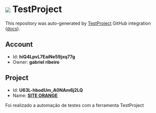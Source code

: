 # ![](https://s3.amazonaws.com/storage-static.testproject.io/logos/TP-Logo-Square.svg) TestProject

This repository was auto-generated by [TestProject](https://testproject.io) GitHub integration ([docs](https://docs.testproject.io/testproject-integrations/github-integration)).

## Account
* Id: **hiQ4LpvL7EaiNe59jxq77g**
* Owner: **gabriel ribeiro**

## Project
* Id: **U63L-hbodUm_A0NAm6j2LQ**
* Name: **[SITE ORANGE](https://app.testproject.io/#/projects/881580/tests)**

Foi realizado a automação de testes com a ferramenta TestProject 
